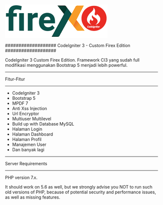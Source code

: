 ![CodeIgniter Firex Edition](assets/images/firex.png?raw=true "CodeIgniter Firex Edition")

###################
CodeIgniter 3 - Custom Firex Edition
###################

CodeIgniter 3 Custom Firex Edition. Framework CI3 yang sudah full modifikasi menggunakan Bootstrap 5 menjadi lebih powerful. 

**************************
Fitur-Fitur
**************************
-  CodeIgniter 3
-  Bootstrap 5
-  MPDF 7
-  Anti Xss Injection
-  Url Encryptor
-  Multiuser Multilevel
-  Build up with Database MySQL
-  Halaman Login
-  Halaman Dashboard
-  Halaman Profil
-  Manajemen User
-  Dan banyak lagi

*******************
Server Requirements
*******************

PHP version 7.x.

It should work on 5.6 as well, but we strongly advise you NOT to run
such old versions of PHP, because of potential security and performance
issues, as well as missing features.

